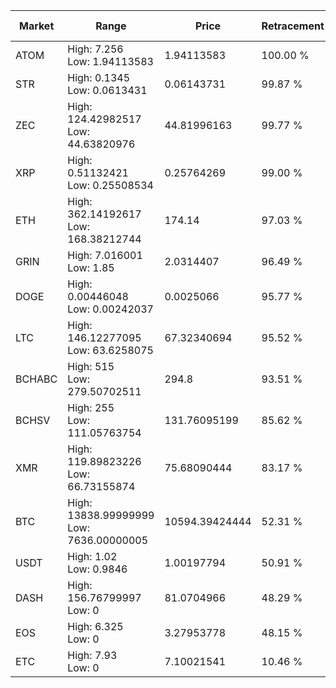 | Market | Range | Price| Retracement | Doubles to 50% |
| --- | --- | --- | --- | --- |
| ATOM | High: 7.256<br />Low: 1.94113583 | 1.94113583 | 100.00 % | 2.37 |
| STR | High: 0.1345<br />Low: 0.0613431 | 0.06143731 | 99.87 % | 1.59 |
| ZEC | High: 124.42982517<br />Low: 44.63820976 | 44.81996163 | 99.77 % | 1.89 |
| XRP | High: 0.51132421<br />Low: 0.25508534 | 0.25764269 | 99.00 % | 1.49 |
| ETH | High: 362.14192617<br />Low: 168.38212744 | 174.14 | 97.03 % | 1.52 |
| GRIN | High: 7.016001<br />Low: 1.85 | 2.0314407 | 96.49 % | 2.18 |
| DOGE | High: 0.00446048<br />Low: 0.00242037 | 0.0025066 | 95.77 % | 1.37 |
| LTC | High: 146.12277095<br />Low: 63.6258075 | 67.32340694 | 95.52 % | 1.56 |
| BCHABC | High: 515<br />Low: 279.50702511 | 294.8 | 93.51 % | 1.35 |
| BCHSV | High: 255<br />Low: 111.05763754 | 131.76095199 | 85.62 % | 1.39 |
| XMR | High: 119.89823226<br />Low: 66.73155874 | 75.68090444 | 83.17 % | 1.23 |
| BTC | High: 13838.99999999<br />Low: 7636.00000005 | 10594.39424444 | 52.31 % | 1.01 |
| USDT | High: 1.02<br />Low: 0.9846 | 1.00197794 | 50.91 % | 1.00 |
| DASH | High: 156.76799997<br />Low: 0 | 81.0704966 | 48.29 % | 0.00 |
| EOS | High: 6.325<br />Low: 0 | 3.27953778 | 48.15 % | 0.00 |
| ETC | High: 7.93<br />Low: 0 | 7.10021541 | 10.46 % | 0.00 |
